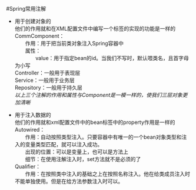 #Spring常用注解
* 用于创建对象的  
他们的作用就和在XML配置文件中编写一个<bean>标签的实现的功能是一样的  
CommComponent：  
&emsp;&emsp;作用：用于把当前类对象注入Spring容器中  
&emsp;&emsp;属性：  
&emsp;&emsp;&emsp;&emsp;value：用于指定bean的id。当我们不写时，默认喂类名，且首字母为小写  
Controller：一般用于表现层  
Service：一般用于业务层  
Repository：一般用于持久层  
*以上三个注解的作用和属性与Component是一模一样的，使我们三层对象更加清晰*  

* 用于注入数据的  
他们的作用就和xml配置文件中的bean标签中的property作用是一样的
Autowired：  
&emsp;&emsp;作用：自动按照类型注入。只要容器中有唯一的一个bean对象类型和注入的变量类型匹配，就可以注入成功。    
&emsp;&emsp;出现的位置：可以是变量上，也可以是方法上  
&emsp;&emsp;细节：在使用注解注入时，set方法就不是必须的了  
Qualifier：  
&emsp;&emsp;作用：在按照类中注入的基础之上在按照名称注入。他在给类成员注入时不能单独使用。但是在给方法参数注入时可以。
